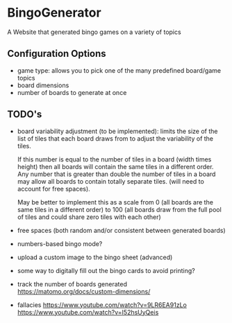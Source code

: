 # BingoGenerator

A Website that generated bingo games on a variety of topics



## Configuration Options

- game type: allows you to pick one of the many predefined board/game topics
- board dimensions
- number of boards to generate at once



## TODO's

- board variability adjustment (to be implemented): limits the size of the list of tiles that each board draws from to adjust the variability of the tiles.

	If this number is equal to the number of tiles in a board (width times height) then all boards will contain the same tiles in a different order. Any number that is greater than double the number of tiles in a board may allow all boards to contain totally separate tiles. (will need to account for free spaces).

	May be better to implement this as a scale from 0 (all boards are the same tiles in a different order) to 100 (all boards draw from the full pool of tiles and could share zero tiles with each other)

- free spaces (both random and/or consistent between generated boards)
- numbers-based bingo mode?
- upload a custom image to the bingo sheet (advanced)
- some way to digitally fill out the bingo cards to avoid printing?
- track the number of boards generated https://matomo.org/docs/custom-dimensions/
- fallacies
https://www.youtube.com/watch?v=9LR6EA91zLo
https://www.youtube.com/watch?v=I52hsUyQeis
